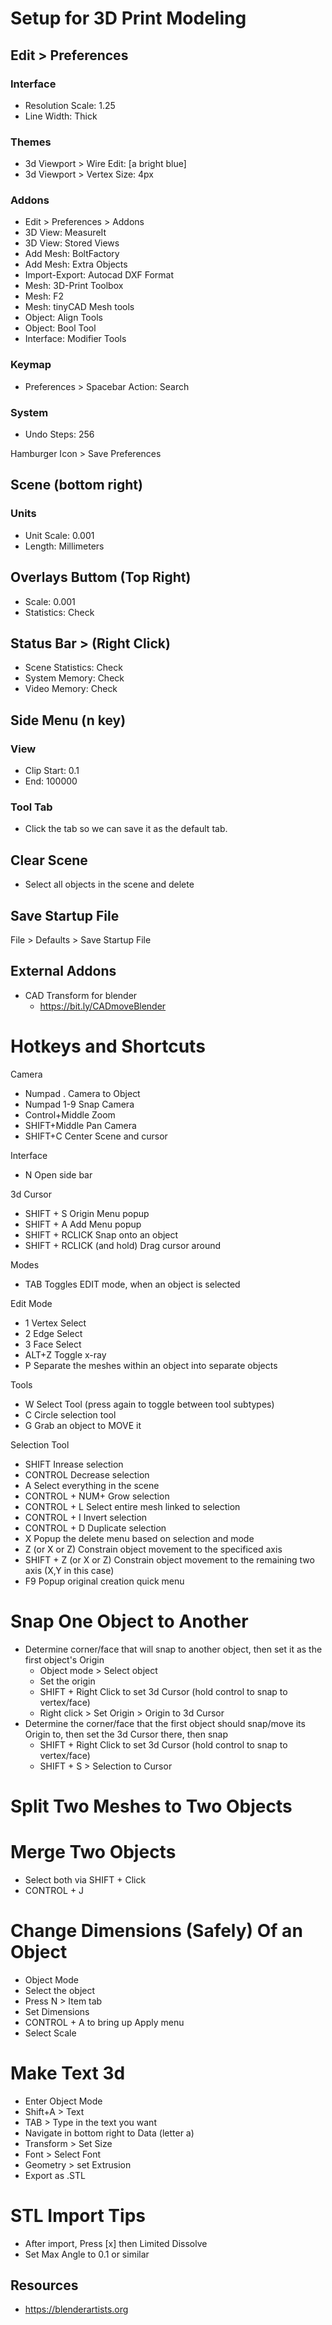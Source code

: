 # Setup for 3D Print Modeling

## Edit > Preferences
### Interface
- Resolution Scale: 1.25
- Line Width: Thick

### Themes
- 3d Viewport > Wire Edit: [a bright blue]
- 3d Viewport > Vertex Size: 4px

### Addons
- Edit > Preferences > Addons
- 3D View: MeasureIt
- 3D View: Stored Views
- Add Mesh: BoltFactory
- Add Mesh: Extra Objects
- Import-Export: Autocad DXF Format
- Mesh: 3D-Print Toolbox
- Mesh: F2
- Mesh: tinyCAD Mesh tools
- Object: Align Tools
- Object: Bool Tool
- Interface: Modifier Tools

### Keymap
- Preferences > Spacebar Action: Search

### System
- Undo Steps: 256

Hamburger Icon > Save Preferences


## Scene (bottom right)
### Units
- Unit Scale: 0.001
- Length: Millimeters

## Overlays Buttom (Top Right)
- Scale: 0.001
- Statistics: Check

## Status Bar > (Right Click)
- Scene Statistics: Check
- System Memory: Check
- Video Memory: Check

## Side Menu (n key)
### View
- Clip Start: 0.1
- End: 100000
### Tool Tab
- Click the tab so we can save it as the default tab.

## Clear Scene
- Select all objects in the scene and delete

## Save Startup File
File > Defaults > Save Startup File

## External Addons
- CAD Transform for blender
  - https://bit.ly/CADmoveBlender

# Hotkeys and Shortcuts
Camera
- Numpad .	    	Camera to Object
- Numpad 1-9	  	Snap Camera
- Control+Middle	Zoom
- SHIFT+Middle  	Pan Camera
- SHIFT+C			    Center Scene and cursor

Interface
- N               Open side bar


3d Cursor
- SHIFT + S       Origin Menu popup
- SHIFT + A       Add Menu popup
- SHIFT + RCLICK  Snap onto an object
- SHIFT + RCLICK  (and hold) Drag cursor around

Modes
- TAB             Toggles EDIT mode, when an object is selected

Edit Mode
- 1               Vertex Select
- 2               Edge Select
- 3               Face Select
- ALT+Z           Toggle x-ray
- P               Separate the meshes within an object into separate objects

Tools
- W               Select Tool (press again to toggle between tool subtypes)
- C               Circle selection tool
- G               Grab an object to MOVE it

Selection Tool
- SHIFT           Inrease selection
- CONTROL         Decrease selection
- A               Select everything in the scene
- CONTROL + NUM+  Grow selection
- CONTROL + L     Select entire mesh linked to selection
- CONTROL + I     Invert selection
- CONTROL + D     Duplicate selection
- X               Popup the delete menu based on selection and mode
- Z               (or X or Z) Constrain object movement to the specificed axis
- SHIFT + Z       (or X or Z) Constrain object movement to the remaining two axis (X,Y in this case)
- F9              Popup original creation quick menu

# Snap One Object to Another
- Determine corner/face that will snap to another object, then set it as the first object's Origin
  - Object mode > Select object
  - Set the origin 
  - SHIFT + Right Click to set 3d Cursor (hold control to snap to vertex/face)
  - Right click > Set Origin > Origin to 3d Cursor
- Determine the corner/face that the first object should snap/move its Origin to, then set the 3d Cursor there, then snap
  - SHIFT + Right Click to set 3d Cursor (hold control to snap to vertex/face)
  - SHIFT + S > Selection to Cursor

# Split Two Meshes to Two Objects


# Merge Two Objects
- Select both via SHIFT + Click
- CONTROL + J


# Change Dimensions (Safely) Of an Object
- Object Mode
- Select the object
- Press N > Item tab
- Set Dimensions
- CONTROL + A to bring up Apply menu
- Select Scale


# Make Text 3d
- Enter Object Mode
- Shift+A > Text
- TAB > Type in the text you want
- Navigate in bottom right to Data (letter a)
- Transform > Set Size
- Font > Select Font
- Geometry > set Extrusion
- Export as .STL


# STL Import Tips
- After import, Press [x] then Limited Dissolve
- Set Max Angle to 0.1 or similar


## Resources
- https://blenderartists.org
